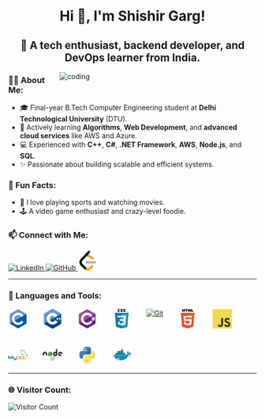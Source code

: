<link rel="stylesheet" type="text/css" href="https://cdn.jsdelivr.net/gh/devicons/devicon@latest/devicon.min.css" />

<div>
  <h1 align="center">Hi 👋, I'm Shishir Garg!</h1>
  <h2 align="center">🚀 A tech enthusiast, backend developer, and DevOps learner from India.</h2>
  <img align="right" alt="coding" width="400" src="https://camo.githubusercontent.com/2366b34bb903c09617990fb5fff4622f3e941349e846ddb7e73df872a9d21233/68747470733a2f2f63646e2e6472696262626c652e636f6d2f75736572732f3733303730332f73637265656e73686f74732f363538313234332f6176656e746f2e676966">
</div>

### 👨‍💻 About Me:
- 🎓 Final-year B.Tech Computer Engineering student at **Delhi Technological University** (DTU).
- 🔭 Actively learning **Algorithms**, **Web Development**, and **advanced cloud services** like AWS and Azure.
- 💻 Experienced with **C++**, **C#**, **.NET Framework**, **AWS**, **Node.js**, and **SQL**.
- ✨ Passionate about building scalable and efficient systems.

### 🌟 Fun Facts:
- 🎸 I love playing sports and watching movies.
- 🕹️ A video game enthusiast and crazy-level foodie.

### 📫 Connect with Me:
<p>
  <a href="https://www.linkedin.com/in/shishir-garg-86a308209/" target="_blank" rel="noreferrer">
    <img src="https://cdn.jsdelivr.net/gh/devicons/devicon/icons/linkedin/linkedin-original.svg" alt="LinkedIn" width="40" height="40"/>
  </a>
  <a href="https://github.com/gargshishirr" target="_blank" rel="noreferrer">
    <img src="https://1000logos.net/wp-content/uploads/2021/05/GitHub-logo.png" alt="GitHub" width="70" height="40" />
  </a>
  <a href="https://leetcode.com/hawkeye101" target="_blank" rel="noreferrer">
    <img src="https://raw.githubusercontent.com/Kanawanagasaki/vsc-leetcode/master/images/logo.png" alt="LeetCode" width="40" height="40" />
  </a>
</p>

---

### 🔧 Languages and Tools:
<div style="display: flex; flex-wrap: wrap; gap: 30px;">
  <a href="https://www.cprogramming.com/" target="_blank" rel="noreferrer">
    <img src="https://raw.githubusercontent.com/devicons/devicon/master/icons/c/c-original.svg" alt="C" width="40" height="40"/>
  </a>
  <a href="https://www.w3schools.com/cpp/" target="_blank" rel="noreferrer">
    <img src="https://raw.githubusercontent.com/devicons/devicon/master/icons/cplusplus/cplusplus-original.svg" alt="C++" width="40" height="40"/>
  </a>
  <a href="https://learn.microsoft.com/en-us/dotnet/csharp/" target="_blank" rel="noreferrer">
    <img src="https://raw.githubusercontent.com/devicons/devicon/master/icons/csharp/csharp-original.svg" alt="C#" width="40" height="40"/>
  </a>
  <a href="https://www.w3schools.com/css/" target="_blank" rel="noreferrer">
    <img src="https://raw.githubusercontent.com/devicons/devicon/master/icons/css3/css3-original-wordmark.svg" alt="CSS3" width="40" height="40"/>
  </a>
  <a href="https://git-scm.com/" target="_blank" rel="noreferrer">
    <img src="https://www.vectorlogo.zone/logos/git-scm/git-scm-icon.svg" alt="Git" width="40" height="40"/>
  </a>
  <a href="https://www.w3.org/html/" target="_blank" rel="noreferrer">
    <img src="https://raw.githubusercontent.com/devicons/devicon/master/icons/html5/html5-original-wordmark.svg" alt="HTML5" width="40" height="40"/>
  </a>
  <a href="https://developer.mozilla.org/en-US/docs/Web/JavaScript" target="_blank" rel="noreferrer">
    <img src="https://raw.githubusercontent.com/devicons/devicon/master/icons/javascript/javascript-original.svg" alt="JavaScript" width="40" height="40"/>
  </a>
  <a href="https://www.mysql.com/" target="_blank" rel="noreferrer">
    <img src="https://raw.githubusercontent.com/devicons/devicon/master/icons/mysql/mysql-original-wordmark.svg" alt="MySQL" width="40" height="40"/>
  </a>
  <a href="https://nodejs.org" target="_blank" rel="noreferrer">
    <img src="https://raw.githubusercontent.com/devicons/devicon/master/icons/nodejs/nodejs-original-wordmark.svg" alt="Node.js" width="40" height="40"/>
  </a>
  <a href="https://www.python.org" target="_blank" rel="noreferrer">
    <img src="https://raw.githubusercontent.com/devicons/devicon/master/icons/python/python-original.svg" alt="Python" width="40" height="40"/>
  </a>
  <a href="https://www.geeksforgeeks.org/docker-tutorial/" target="_blank" rel="noreferrer">
    <img src="https://raw.githubusercontent.com/devicons/devicon/master/icons/docker/docker-original.svg" alt="Docker" width="40" height="40"/>
  </a>
</div>

---

### 🌐 Visitor Count:
![Visitor Count](https://komarev.com/ghpvc/?username=gargshishirr&label=Profile%20Views&color=0e75b6&style=flat)
